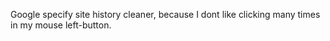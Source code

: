 Google specify site history cleaner, because I dont like clicking many times in my mouse left-button.
